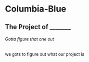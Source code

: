 # Columbia-Blue
## The Project of _______
###### Gotta figure that one out
we gots to figure out what our project is 